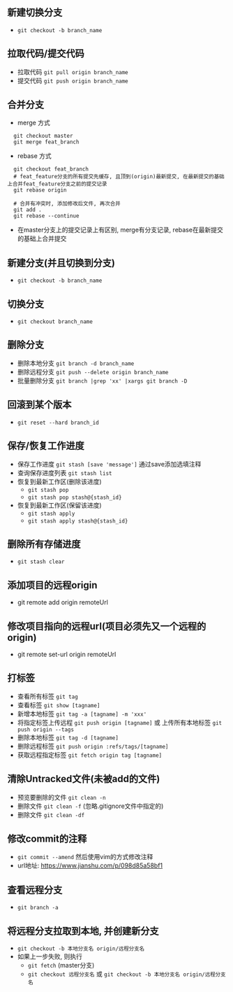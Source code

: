 ## 新建切换分支
  * `git checkout -b branch_name`

## 拉取代码/提交代码
  * 拉取代码 `git pull origin branch_name`
  * 提交代码 `git push origin branch_name`  
     
## 合并分支
  * merge 方式
  ```
    git checkout master
    git merge feat_branch
  ```

  * rebase 方式
  ```
    git checkout feat_branch
    # feat_feature分支的所有提交先缓存, 且顶到(origin)最新提交, 在最新提交的基础上合并feat_feature分支之前的提交记录
    git rebase origin

    # 合并有冲突时, 添加修改后文件, 再次合并
    git add .
    git rebase --continue
  ```

  * 在master分支上的提交记录上有区别, merge有分支记录, rebase在最新提交的基础上合并提交

## 新建分支(并且切换到分支)
  * `git checkout -b branch_name`

## 切换分支
  * `git checkout branch_name`

## 删除分支
  * 删除本地分支 `git branch -d branch_name`
  * 删除远程分支 `git push --delete origin branch_name`
  * 批量删除分支  `git branch |grep 'xx' |xargs git branch -D`

## 回滚到某个版本
  * `git reset --hard branch_id`

## 保存/恢复工作进度
  * 保存工作进度 `git stash [save 'message']` 通过save添加选填注释
  * 查询保存进度列表 `git stash list`
  * 恢复到最新工作区(删除该进度)
    * `git stash pop`
    * `git stash pop stash@{stash_id}`
  * 恢复到最新工作区(保留该进度)
    * `git stash apply`
    * `git stash apply stash@{stash_id}`

## 删除所有存储进度
  * `git stash clear`

## 添加项目的远程origin
  * git remote add origin remoteUrl

## 修改项目指向的远程url(项目必须先又一个远程的origin)
  * git remote set-url origin remoteUrl

## 打标签
  * 查看所有标签 `git tag`
  * 查看标签 `git show [tagname]`
  * 新增本地标签 `git tag -a [tagname] -m 'xxx'`
  * 将指定标签上传远程 `git push origin [tagname]` 或 上传所有本地标签 `git push origin --tags`
  * 删除本地标签 `git tag -d [tagname]`
  * 删除远程标签 `git push origin :refs/tags/[tagname]`
  * 获取远程指定标签 `git fetch origin tag [tagname]`

## 清除Untracked文件(未被add的文件)
  * 预览要删除的文件 `git clean -n`
  * 删除文件 `git clean -f` (忽略.gitignore文件中指定的)
  * 删除文件 `git clean -df` 

## 修改commit的注释
  * `git commit --amend` 然后使用vim的方式修改注释
  * url地址: https://www.jianshu.com/p/098d85a58bf1

## 查看远程分支
  * `git branch -a`

## 将远程分支拉取到本地, 并创建新分支
  * `git checkout -b 本地分支名 origin/远程分支名`
  * 如果上一步失败, 则执行
    * `git fetch` (master分支) 
    * `git checkout 远程分支名` 或 `git checkout -b 本地分支名 origin/远程分支名`